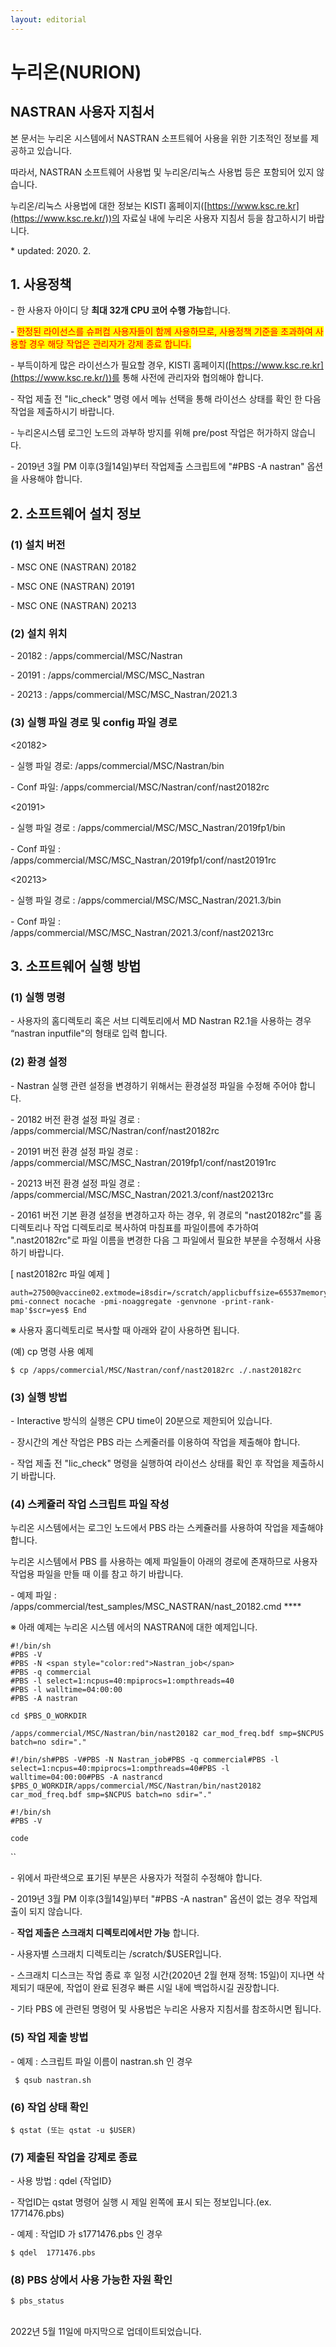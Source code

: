 ```yaml
---
layout: editorial
---
```


# 누리온(NURION)

## NASTRAN 사용자 지침서 <a href="#jcstitle" id="jcstitle"></a>

본 문서는 누리온 시스템에서 NASTRAN 소프트웨어 사용을 위한 기초적인 정보를 제공하고 있습니다. &#x20;

따라서, NASTRAN 소프트웨어 사용법 및 누리온/리눅스 사용법 등은 포함되어 있지 않습니다. &#x20;

누리온/리눅스 사용법에 대한 정보는 KISTI 홈페이지([https://www.ksc.re.kr](https://www.ksc.re.kr/))의 자료실 내에 누리온 사용자 지침서 등을 참고하시기 바랍니다.

&#x20;\* updated: 2020. 2.&#x20;

&#x20;

## 1. 사용정책

\- 한 사용자 아이디 당 **최대 32개 CPU 코어 수행 가능**합니다.

&#x20;\- <mark style="color:red;">한정된 라이선스를 슈퍼컴 사용자들이 함께 사용하므로, 사용정책 기준을 초과하여 사용할 경우 해당 작업은 관리자가 강제 종료 합니다.</mark>

&#x20;\- 부득이하게 많은 라이선스가 필요할 경우, KISTI 홈페이지([https://www.ksc.re.kr](https://www.ksc.re.kr/))를 통해 사전에 관리자와 협의해야 합니다.&#x20;

&#x20;\- 작업 제출 전 "lic\_check" 명령 에서 메뉴 선택을 통해 라이선스 상태를 확인 한 다음 작업을 제출하시기 바랍니다.

&#x20;\- 누리온시스템 로그인 노드의 과부하 방지를 위해 pre/post 작업은 허가하지 않습니다.&#x20;

&#x20;\- 2019년 3월 PM 이후(3월14일)부터 작업제출 스크립트에 "#PBS -A nastran" 옵션을 사용해야 합니다.

&#x20;

## 2. 소프트웨어 설치 정보

### (1) 설치 버전&#x20;

&#x20;\- MSC ONE (NASTRAN) 20182

&#x20;\- MSC ONE (NASTRAN) 20191

&#x20;\- MSC ONE (NASTRAN) 20213

&#x20;

### (2) 설치 위치&#x20;

&#x20;\- 20182 : /apps/commercial/MSC/Nastran

&#x20;\- 20191 : /apps/commercial/MSC/MSC\_Nastran

&#x20;\- 20213 : /apps/commercial/MSC/MSC\_Nastran/2021.3

&#x20;

### (3) 실행 파일 경로 및 config 파일 경로&#x20;

&#x20; <20182>

&#x20;\- 실행 파일 경로: /apps/commercial/MSC/Nastran/bin

&#x20;\- Conf 파일: /apps/commercial/MSC/Nastran/conf/nast20182rc

&#x20;<20191>

&#x20;\- 실행 파일 경로 : /apps/commercial/MSC/MSC\_Nastran/2019fp1/bin

&#x20;\- Conf 파일 : /apps/commercial/MSC/MSC\_Nastran/2019fp1/conf/nast20191rc

<20213>

&#x20;\- 실행 파일 경로 : /apps/commercial/MSC/MSC\_Nastran/2021.3/bin

&#x20;\- Conf 파일 : /apps/commercial/MSC/MSC\_Nastran/2021.3/conf/nast20213rc

&#x20;

## 3. 소프트웨어 실행 방법

### (1) 실행 명령

\- 사용자의 홈디렉토리 혹은 서브 디렉토리에서 MD Nastran R2.1을 사용하는 경우 “nastran inputfile"의 형태로 입력 합니다.

&#x20;

### (2) 환경 설정

\- Nastran 실행 관련 설정을 변경하기 위해서는 환경설정 파일을 수정해 주어야 합니다.

\- 20182 버전 환경 설정 파일 경로 : /apps/commercial/MSC/Nastran/conf/nast20182rc

\- 20191 버전 환경 설정 파일 경로 : /apps/commercial/MSC/MSC\_Nastran/2019fp1/conf/nast20191rc

\- 20213 버전 환경 설정 파일 경로 : /apps/commercial/MSC/MSC\_Nastran/2021.3/conf/nast20213rc

&#x20;

\- 20161 버전 기본 환경 설정을 변경하고자 하는 경우, 위 경로의 "nast20182rc"를 홈 디렉토리나 작업 디렉토리로 복사하여 마침표를 파일이름에 추가하여 ".nast20182rc"로 파일 이름을 변경한 다음 그 파일에서 필요한 부분을 수정해서 사용하기 바랍니다.

&#x20;

\[ nast20182rc 파일 예제 ]

```
auth=27500@vaccine02.extmode=i8sdir=/scratch/applicbuffsize=65537memory=max$mpiimp=intelmpiishellpath=$MSC_BASE/msc20182/actran/linux64/Actran_18.0.b.107480/bin:$MSC_BASE/msc20182/nast:j.env=ACTRAN_PATH=$MSC_BASE/msc20182/actran/linux64j.env=ACTRAN_PRODUCTLINE=$MSC_BASE/msc20182/actran/linux64/Actran_18.0.b.107480j.env=ACTRAN_MPI=$MSC_BASE/msc20182/actran/linux64/Actran_18.0.b.107480/mpi/intelmpij.env=ACTRAN_AFFINITY=resetj.env=ACTRAN_MPI_OPTS='-pmi-connect nocache -pmi-noaggregate -genvnone -print-rank-map'$scr=yes$ End
```

&#x20;※ 사용자 홈디렉토리로 복사할 때 아래와 같이 사용하면 됩니다.

(예) cp 명령 사용 예제

```
$ cp /apps/commercial/MSC/Nastran/conf/nast20182rc ./.nast20182rc
```

&#x20;

### (3) 실행 방법

&#x20;\- Interactive 방식의 실행은 CPU time이 20분으로 제한되어 있습니다.

&#x20;\- 장시간의 계산 작업은 PBS 라는 스케줄러를 이용하여 작업을 제출해야 합니다.

&#x20;\- 작업 제출 전 "lic\_check" 명령을 실행하여 라이선스 상태를 확인 후 작업을 제출하시기 바랍니다.

&#x20;

### (4) 스케쥴러 작업 스크립트 파일 작성

&#x20;누리온 시스템에서는 로그인 노드에서 PBS 라는 스케쥴러를 사용하여 작업을 제출해야 합니다.

&#x20;누리온 시스템에서 PBS 를 사용하는 예제 파일들이 아래의 경로에 존재하므로 사용자 작업용 파일을 만들 때 이를 참고 하기 바랍니다.

&#x20; \- 예제 파일 :  /apps/commercial/test\_samples/MSC\_NASTRAN/nast\_20182.cmd ****&#x20;

&#x20;

※ 아래 예제는 누리온 시스템 에서의 NASTRAN에 대한 예제입니다.&#x20;

```
#!/bin/sh
#PBS -V
#PBS -N <span style="color:red">Nastran_job</span>
#PBS -q commercial
#PBS -l select=1:ncpus=40:mpiprocs=1:ompthreads=40
#PBS -l walltime=04:00:00
#PBS -A nastran

cd $PBS_O_WORKDIR

/apps/commercial/MSC/Nastran/bin/nast20182 car_mod_freq.bdf smp=$NCPUS batch=no sdir="."
```

```
#!/bin/sh#PBS -V#PBS -N Nastran_job#PBS -q commercial#PBS -l select=1:ncpus=40:mpiprocs=1:ompthreads=40#PBS -l walltime=04:00:00#PBS -A nastrancd $PBS_O_WORKDIR/apps/commercial/MSC/Nastran/bin/nast20182 car_mod_freq.bdf smp=$NCPUS batch=no sdir="."
```

`#!/bin/sh`\
`#PBS -V`

`code`

``

&#x20;\- 위에서 파란색으로 표기된 부분은 사용자가 적절히 수정해야 합니다.

&#x20;\- 2019년 3월 PM 이후(3월14일)부터 "#PBS -A nastran" 옵션이 없는 경우 작업제출이 되지 않습니다.

&#x20;\- **작업 제출은 스크래치 디렉토리에서만 가능** 합니다.

&#x20;\- 사용자별 스크래치 디렉토리는 /scratch/$USER입니다.

&#x20;\- 스크래치 디스크는 작업 종료 후 일정 시간(2020년 2월 현재 정책: 15일)이 지나면 삭제되기 때문에, 작업이 완료 된경우 빠른 시일 내에 백업하시길 권장합니다. &#x20;

\- 기타 PBS 에 관련된 명령어 및 사용법은 누리온 사용자 지침서를 참조하시면 됩니다.

&#x20;

### (5) 작업 제출 방법

&#x20;\- 예제 : 스크립트 파일 이름이 nastran.sh 인 경우

```
 $ qsub nastran.sh
```

&#x20;

### (6) 작업 상태 확인

```
$ qstat (또는 qstat -u $USER) 
```

&#x20;

### (7) 제출된 작업을 강제로 종료

&#x20;\- 사용 방법 : qdel {작업ID}

&#x20;\- 작업ID는 qstat 명령어 실행 시 제일 왼쪽에 표시 되는 정보입니다.(ex. 1771476.pbs)

&#x20;\- 예제 : 작업ID 가 s1771476.pbs 인 경우

```
$ qdel  1771476.pbs
```

&#x20;

### (8) PBS 상에서 사용 가능한 자원 확인

```
$ pbs_status
```

&#x20;

\
2022년 5월 11일에 마지막으로 업데이트되었습니다.
